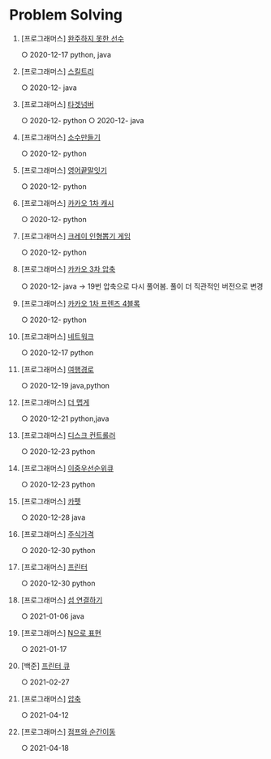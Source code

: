 # Problem Solving

1. [프로그래머스] [완주하지 못한 선수](https://programmers.co.kr/learn/courses/30/lessons/42576)
   
   ○ 2020-12-17 python, java
   
2. [프로그래머스] [스킬트리](https://programmers.co.kr/learn/courses/30/lessons/49993)

   ○ 2020-12- java
   
3. [프로그래머스] [타겟넘버](https://programmers.co.kr/learn/courses/30/lessons/43165)

   ○ 2020-12- python
   ○ 2020-12- java
   
4. [프로그래머스] [소수만들기](https://programmers.co.kr/learn/courses/30/lessons/12977)

   ○ 2020-12- python
      
5. [프로그래머스] [영어끝말잇기](https://programmers.co.kr/learn/courses/30/lessons/12981)

   ○ 2020-12- python   
   
6. [프로그래머스] [카카오 1차 캐시](https://programmers.co.kr/learn/courses/30/lessons/17680)

   ○ 2020-12- python
      
7. [프로그래머스] [크레이 인형뽑기 게임](https://programmers.co.kr/learn/courses/30/lessons/64061)

   ○ 2020-12- python
   
8. [프로그래머스] [카카오 3차 압축](https://programmers.co.kr/learn/courses/30/lessons/17684)

   ○ 2020-12- java  -> 19번 압축으로 다시 풀어봄. 풀이 더 직관적인 버전으로 변경
   
9. [프로그래머스] [카카오 1차 프렌즈 4블록](https://programmers.co.kr/learn/courses/30/lessons/17679)

   ○ 2020-12- python
   
10. [프로그래머스] [네트워크](https://programmers.co.kr/learn/courses/30/lessons/43162)

    ○ 2020-12-17 python
    
11. [프로그래머스] [여행경로](https://programmers.co.kr/learn/courses/30/lessons/43164)

    ○ 2020-12-19 java,python
    
12. [프로그래머스] [더 맵게](https://programmers.co.kr/learn/courses/30/lessons/42626)

    ○ 2020-12-21 python,java
13. [프로그래머스] [디스크 컨트롤러](https://programmers.co.kr/learn/courses/30/lessons/42627)

    ○ 2020-12-23 python
14. [프로그래머스] [이중우선순위큐](https://programmers.co.kr/learn/courses/30/lessons/42628)

    ○ 2020-12-23 python
15. [프로그래머스] [카펫](https://programmers.co.kr/learn/courses/30/lessons/42842)

    ○ 2020-12-28 java   
16. [프로그래머스] [주식가격](https://programmers.co.kr/learn/courses/30/lessons/42584)

    ○ 2020-12-30 python   
15. [프로그래머스] [프린터](https://programmers.co.kr/learn/courses/30/lessons/42587)

    ○ 2020-12-30 python   
16. [프로그래머스] [섬 연결하기](https://programmers.co.kr/learn/courses/30/lessons/42861)

    ○ 2021-01-06 java  
17. [프로그래머스] [N으로 표현](https://programmers.co.kr/learn/courses/30/lessons/42895)

    ○ 2021-01-17  
    
18. [백준] [프린터 큐](https://www.acmicpc.net/problem/1966)
    
    ○ 2021-02-27
    
19. [프로그래머스] [압축](https://programmers.co.kr/learn/courses/30/lessons/17684?language=java)
    
    ○ 2021-04-12
    
    
20. [프로그래머스] [점프와 순간이동](https://programmers.co.kr/learn/courses/30/lessons/12980?language=java)
    
    ○ 2021-04-18
